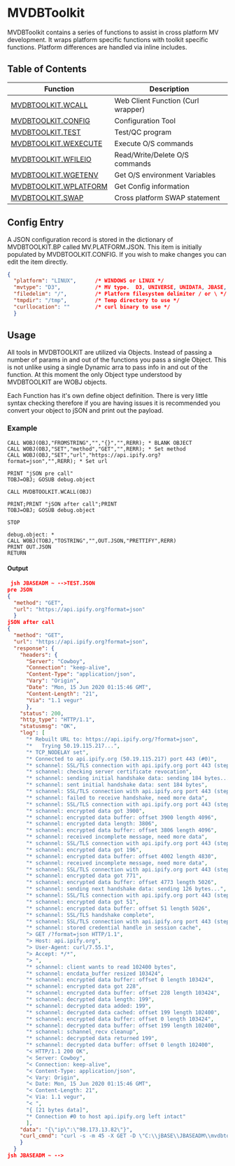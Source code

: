 # MVDBToolkit

<PageHeader />

MVDBToolkit contains a series of functions to assist in cross platform MV development.  It wraps platform specific functions with toolkit specific functions.  Platform differences are handled via inline includes.  

## Table of Contents

| Function                                                      | Description                        |
| -----------------------------------------                     | ---------------------------------  |
| [MVDBTOOLKIT.WCALL](./mvdbtoolkit-wcall/README.md)            | Web Client Function (Curl wrapper) |
| [MVDBTOOLKIT.CONFIG](./mvdbtoolkit-config/README.md)          | Configuration Tool                 |
| [MVDBTOOLKIT.TEST](./mvdbtoolkit-test/README.md)              | Test/QC program                    |
| [MVDBTOOLKIT.WEXECUTE](./mvdbtoolkit-wexecute/README.md)      | Execute O/S commands               |
| [MVDBTOOLKIT.WFILEIO](./mvdbtoolkit-wfileio/README.md)        | Read/Write/Delete O/S commands     |
| [MVDBTOOLKIT.WGETENV](./mvdbtoolkit-wgetenv/README.md)        | Get O/S environment Variables      |
| [MVDBTOOLKIT.WPLATFORM](./mvdbtoolkit-wplatform/README.md)    | Get Config information             |
| [MVDBTOOLKIT.SWAP](./mvdbtoolkit-wswap/README.md)             | Cross platform SWAP statement      |

## Config Entry

A JSON configuration record is stored in the dictionary of MVDBTOOLKIT.BP called MV.PLATFORM.JSON.  This item is initially populated by MVDBTOOLKIT.CONFIG.  If you wish to make changes you can edit the item directly.

```json
{
  "platform": "LINUX",      /* WINDOWS or LINUX */
  "mvtype": "D3",           /* MV type.  D3, UNIVERSE, UNIDATA, JBASE, QM */
  "filedelim": "/",         /* Platform filesystem delimiter / or \ */
  "tmpdir": "/tmp",         /* Temp directory to use */
  "curllocation": ""        /* curl binary to use */
  }
  ```

## Usage

  All tools in MVDBTOOLKIT are utilized via Objects.  Instead of passing a number of params in and out of the functions you pass a single Object.  This is not unlike using a single Dynamic arra to pass info in and out of the function.  At this moment the only Object type understood by MVDBTOOLKIT are WOBJ objects.

  Each Function has it's own define object definition.  There is very little syntax checking therefore if you are having issues it is recommended you convert your object to jSON and print out the payload.

### Example

```
CALL WOBJ(OBJ,"FROMSTRING","","{}","",RERR); * BLANK OBJECT
CALL WOBJ(OBJ,"SET","method","GET","",RERR); * Set method
CALL WOBJ(OBJ,"SET","url","https://api.ipify.org?format=json","",RERR); * Set url

PRINT "jSON pre call"
TOBJ=OBJ; GOSUB debug.object

CALL MVDBTOOLKIT.WCALL(OBJ)

PRINT;PRINT "jSON after call";PRINT
TOBJ=OBJ; GOSUB debug.object

STOP

debug.object: *
CALL WOBJ(TOBJ,"TOSTRING","",OUT.JSON,"PRETTIFY",RERR)
PRINT OUT.JSON
RETURN
```

#### Output

```json
 jsh JBASEADM ~ -->TEST.JSON
pre JSON
{
  "method": "GET",
  "url": "https://api.ipify.org?format=json"
  }
jSON after call
{
  "method": "GET",
  "url": "https://api.ipify.org?format=json",
  "response": {
    "headers": {
      "Server": "Cowboy",
      "Connection": "keep-alive",
      "Content-Type": "application/json",
      "Vary": "Origin",
      "Date": "Mon, 15 Jun 2020 01:15:46 GMT",
      "Content-Length": "21",
      "Via": "1.1 vegur"
      },
    "status": 200,
    "http_type": "HTTP/1.1",
    "statusmsg": "OK",
    "log": [
      "* Rebuilt URL to: https://api.ipify.org/?format=json",
      "*   Trying 50.19.115.217...",
      "* TCP_NODELAY set",
      "* Connected to api.ipify.org (50.19.115.217) port 443 (#0)",
      "* schannel: SSL/TLS connection with api.ipify.org port 443 (step 1/3)",
      "* schannel: checking server certificate revocation",
      "* schannel: sending initial handshake data: sending 184 bytes...",
      "* schannel: sent initial handshake data: sent 184 bytes",
      "* schannel: SSL/TLS connection with api.ipify.org port 443 (step 2/3)",
      "* schannel: failed to receive handshake, need more data",
      "* schannel: SSL/TLS connection with api.ipify.org port 443 (step 2/3)",
      "* schannel: encrypted data got 3900",
      "* schannel: encrypted data buffer: offset 3900 length 4096",
      "* schannel: encrypted data length: 3806",
      "* schannel: encrypted data buffer: offset 3806 length 4096",
      "* schannel: received incomplete message, need more data",
      "* schannel: SSL/TLS connection with api.ipify.org port 443 (step 2/3)",
      "* schannel: encrypted data got 196",
      "* schannel: encrypted data buffer: offset 4002 length 4830",
      "* schannel: received incomplete message, need more data",
      "* schannel: SSL/TLS connection with api.ipify.org port 443 (step 2/3)",
      "* schannel: encrypted data got 771",
      "* schannel: encrypted data buffer: offset 4773 length 5026",
      "* schannel: sending next handshake data: sending 126 bytes...",
      "* schannel: SSL/TLS connection with api.ipify.org port 443 (step 2/3)",
      "* schannel: encrypted data got 51",
      "* schannel: encrypted data buffer: offset 51 length 5026",
      "* schannel: SSL/TLS handshake complete",
      "* schannel: SSL/TLS connection with api.ipify.org port 443 (step 3/3)",
      "* schannel: stored credential handle in session cache",
      "> GET /?format=json HTTP/1.1",
      "> Host: api.ipify.org",
      "> User-Agent: curl/7.55.1",
      "> Accept: */*",
      "> ",
      "* schannel: client wants to read 102400 bytes",
      "* schannel: encdata_buffer resized 103424",
      "* schannel: encrypted data buffer: offset 0 length 103424",
      "* schannel: encrypted data got 228",
      "* schannel: encrypted data buffer: offset 228 length 103424",
      "* schannel: decrypted data length: 199",
      "* schannel: decrypted data added: 199",
      "* schannel: decrypted data cached: offset 199 length 102400",
      "* schannel: encrypted data buffer: offset 0 length 103424",
      "* schannel: decrypted data buffer: offset 199 length 102400",
      "* schannel: schannel_recv cleanup",
      "* schannel: decrypted data returned 199",
      "* schannel: decrypted data buffer: offset 0 length 102400",
      "< HTTP/1.1 200 OK",
      "< Server: Cowboy",
      "< Connection: keep-alive",
      "< Content-Type: application/json",
      "< Vary: Origin",
      "< Date: Mon, 15 Jun 2020 01:15:46 GMT",
      "< Content-Length: 21",
      "< Via: 1.1 vegur",
      "< ",
      "{ [21 bytes data]",
      "* Connection #0 to host api.ipify.org left intact"
      ],
    "data": "{\"ip\":\"98.173.13.82\"}",
    "curl_cmnd": "curl -s -m 45 -X GET -D \"C:\\jBASE\\JBASEADM\\mvdbtoolkit\\tmp\\WCALL-1.headers\" -v --stderr \"C:\\jBASE\\JBASEADM\\mvdbtoolkit\\tmp\\WCALL-1.stderr\" \"https://api.ipify.org?format=json\""
    }
  }
jsh JBASEADM ~ -->
```

<PageFooter />
